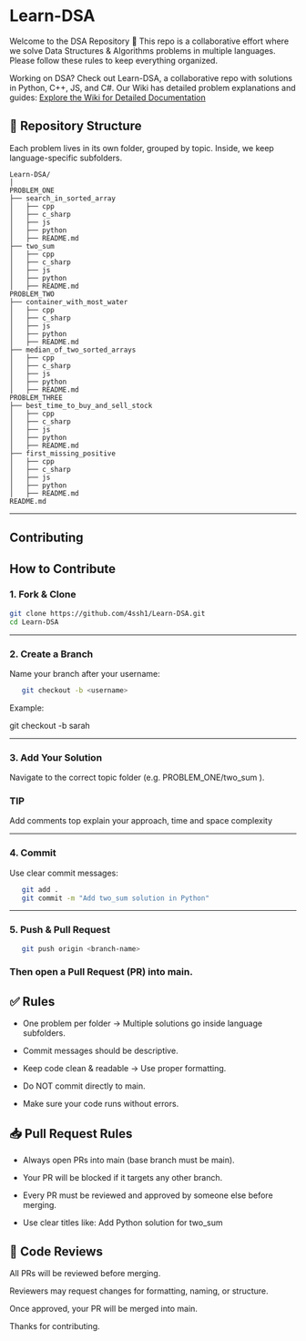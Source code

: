 # Learn-DSA
Welcome to the DSA Repository 🎉
This repo is a collaborative effort where we solve Data Structures & Algorithms problems in multiple languages. Please follow these rules to keep everything organized.

Working on DSA? Check out Learn-DSA, a collaborative repo with solutions in Python, C++, JS, and C#. Our Wiki has detailed problem explanations and guides: [Explore the Wiki for Detailed Documentation](https://github.com/4ssh1/Learn-DSA/wiki)

## 📂 Repository Structure

Each problem lives in its own folder, grouped by topic. Inside, we keep language-specific subfolders.

```
Learn-DSA/
│
PROBLEM_ONE
├── search_in_sorted_array
│   ├── cpp
│   ├── c_sharp
│   ├── js
│   ├── python
│   ├── README.md
├── two_sum
│   ├── cpp
│   ├── c_sharp
│   ├── js
│   ├── python
│   ├── README.md
PROBLEM_TWO
├── container_with_most_water
│   ├── cpp
│   ├── c_sharp
│   ├── js
│   ├── python
│   ├── README.md
├── median_of_two_sorted_arrays
│   ├── cpp
│   ├── c_sharp
│   ├── js
│   ├── python
│   ├── README.md
PROBLEM_THREE
├── best_time_to_buy_and_sell_stock
│   ├── cpp
│   ├── c_sharp
│   ├── js
│   ├── python
│   ├── README.md
├── first_missing_positive
│   ├── cpp
│   ├── c_sharp
│   ├── js
│   ├── python
│   ├── README.md
README.md
```

---

## Contributing

## How to Contribute

### 1. Fork & Clone

   ```bash
   git clone https://github.com/4ssh1/Learn-DSA.git
   cd Learn-DSA
   ```

---


### 2. Create a Branch

Name your branch after your username:

```bash
   git checkout -b <username>
```
Example:

git checkout -b sarah

---

### 3. Add Your Solution

Navigate to the correct topic folder (e.g. PROBLEM_ONE/two_sum ).

### TIP

Add comments top explain your approach, time and space complexity

---
 
### 4. Commit

Use clear commit messages:

```bash
   git add .
   git commit -m "Add two_sum solution in Python"

```

---

### 5. Push & Pull Request

```bash
   git push origin <branch-name>

```

### Then open a Pull Request (PR) into main.


## ✅ Rules

- One problem per folder → Multiple solutions go inside language subfolders.

- Commit messages should be descriptive.

- Keep code clean & readable → Use proper formatting.
  
- Do NOT commit directly to main.

- Make sure your code runs without errors.


## 📥 Pull Request Rules

- Always open PRs into main (base branch must be main).

- Your PR will be blocked if it targets any other branch.

- Every PR must be reviewed and approved by someone else before merging.

- Use clear titles like: Add Python solution for two_sum


## 👥 Code Reviews

All PRs will be reviewed before merging.

Reviewers may request changes for formatting, naming, or structure.

Once approved, your PR will be merged into main.


Thanks for contributing.
